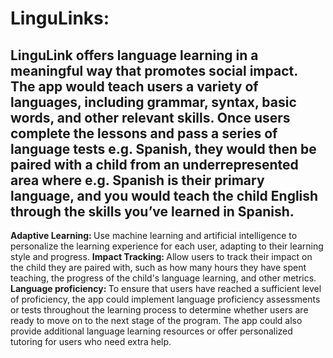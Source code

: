 # LinguLinks:
<h2>LinguLink offers language learning in a meaningful way that promotes social impact. The app would teach users a variety of languages, including grammar, syntax, basic words, and other relevant skills. Once users complete the lessons and pass a series of language tests e.g. Spanish, they would then be paired with a child from an underrepresented area where e.g. Spanish is their primary language, and you would teach the child English through the skills you’ve learned in Spanish.  
 </h2>

<b> Adaptive Learning: </b> Use machine learning and artificial intelligence to personalize the learning experience for each user, adapting to their learning style and progress. </li>
<b>Impact Tracking: </b> Allow users to track their impact on the child they are paired with, such as how many hours they have spent teaching, the progress of the child's language learning, and other metrics.</li>
<b>Language proficiency: </b> To ensure that users have reached a sufficient level of proficiency, the app could implement language proficiency assessments or tests throughout the learning process to determine whether users are ready to move on to the next stage of the program. The app could also provide additional language learning resources or offer personalized tutoring for users who need extra help. </li>
